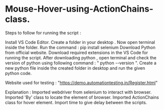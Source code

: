 # Mouse-Hover-using-ActionChains-class.
Steps to follow for running the script :

Install VS Code Editor.
Create a folder in your desktop . Now open terminal inside the folder.
Run the command : pip install selenium
Download Python from official website.
Download required extensions in the VS Code for running the script.
After downloading python , open terminal and check the version of python using following command : " python --version ".
Create a new python file inside the created folder in desktop and run the given python code.

Website used for testing : "https://demo.automationtesting.in/Register.html"

Explanation :
Imported webdriver from selenium to interact with browser.
Imported 'By' class to locate the element of browser.
Imported ActionChains class for hover element.
Import time to give delay between the scripts.
